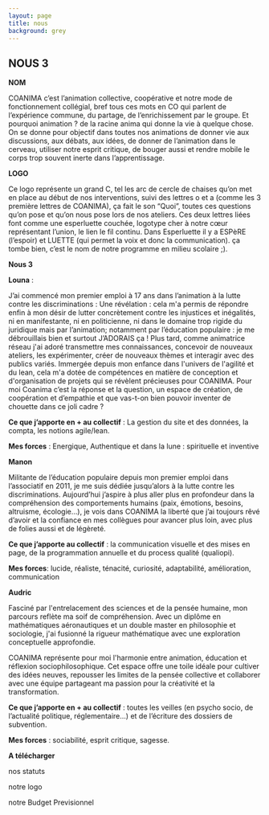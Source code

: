 ```yaml
---
layout: page
title: nous
background: grey
---
```


<div class="col-lg-12 text-center">
	<h2 class="section-heading text-uppercase">NOUS 3</h2>
</div>




**NOM**

COANIMA c’est l’animation collective, coopérative et notre mode de fonctionnement collégial, bref tous ces mots en CO qui parlent de l’expérience commune, du partage, de l’enrichissement par le groupe.
Et pourquoi animation ? de la racine anima qui donne la vie à quelque chose. On se donne pour objectif dans toutes nos animations de donner vie aux discussions, aux débats, aux idées, de donner de l’animation dans le cerveau, utiliser notre esprit critique, de bouger aussi et rendre mobile le corps trop souvent inerte dans l’apprentissage. 



**LOGO**

Ce logo représente un grand C, tel les arc de cercle de chaises qu’on met en place au début de nos interventions, suivi des lettres o et a (comme les 3 première lettres de COANIMA), ça fait le son “Quoi”, toutes ces questions qu’on pose et qu’on nous pose lors de nos ateliers. Ces deux lettres liées font comme une esperluette couchée, logotype cher à notre cœur représentant l’union, le lien le fil continu. Dans Esperluette il y a ESPèRE (l’espoir) et LUETTE (qui permet la voix et donc la communication). ça tombe bien, c’est le nom de notre programme en milieu scolaire ;).

**Nous 3**


**Louna** :

J’ai commencé mon premier emploi à 17 ans dans l’animation à la lutte contre les discriminations : Une révélation : cela m'a permis de répondre enfin à mon désir de lutter concrètement contre les injustices et inégalités, ni en manifestante, ni  en politicienne, ni dans le domaine trop rigide du juridique mais par l’animation; notamment par l’éducation populaire : je me débrouillais bien et surtout J’ADORAIS ça !
Plus tard, comme animatrice réseau j'ai adoré transmettre mes connaissances, concevoir de nouveaux ateliers, les expérimenter, créer de nouveaux thèmes et interagir avec des publics variés.
Immergée depuis mon enfance dans l'univers de l'agilité et du lean, cela m'a dotée de compétences en matière de conception et d'organisation de projets qui se révèlent précieuses pour COANIMA.
Pour moi Coanima c’est la réponse et la question, un espace de création, de coopération et d’empathie et que vas-t-on bien pouvoir inventer de chouette dans ce joli cadre ?

**Ce que j’apporte en + au collectif** :
La gestion du site et des données, la compta, les notions agile/lean.

**Mes forces** : Energique, Authentique et dans la lune : spirituelle et inventive


**Manon**

Militante de l’éducation populaire depuis mon premier emploi dans l’associatif en 2011, je me suis dédiée jusqu’alors à la lutte contre les discriminations. Aujourd’hui j’aspire à plus aller plus en profondeur dans la compréhension des comportements humains (paix, émotions, besoins, altruisme, écologie…), je vois dans COANIMA la liberté que j’ai toujours rêvé d’avoir et la confiance en mes collègues pour avancer plus loin, avec plus de folies aussi et de légèreté.

**Ce que j’apporte au collectif** : la communication visuelle et des mises en page, de la programmation annuelle et du process qualité (qualiopi). 

**Mes forces**: lucide, réaliste, ténacité, curiosité, adaptabilité, amélioration, communication 



**Audric**

Fasciné par l'entrelacement des sciences et de la pensée humaine, mon parcours reflète ma soif de compréhension. Avec un diplôme en mathématiques aéronautiques et un double master en philosophie et sociologie, j'ai fusionné la rigueur mathématique avec une exploration conceptuelle approfondie.

COANIMA représente pour moi l'harmonie entre animation, éducation et réflexion sociophilosophique. Cet espace offre une toile idéale pour cultiver des idées neuves, repousser les limites de la pensée collective et collaborer avec une équipe partageant ma passion pour la créativité et la transformation.

**Ce que j’apporte en + au collectif** : toutes les veilles (en psycho socio, de l’actualité politique, réglementaire…) et de l’écriture des dossiers de subvention. 

**Mes forces** : sociabilité, esprit critique, sagesse.


**A télécharger**

nos statuts

notre logo

notre Budget Previsionnel